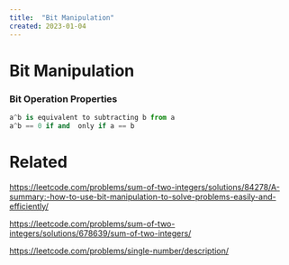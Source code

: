 ```yaml
---
title:  "Bit Manipulation"
created: 2023-01-04
---
```

# Bit Manipulation

### Bit Operation Properties
```python
a^b is equivalent to subtracting b from a
a^b == 0 if and  only if a == b
```

# Related
https://leetcode.com/problems/sum-of-two-integers/solutions/84278/A-summary:-how-to-use-bit-manipulation-to-solve-problems-easily-and-efficiently/

https://leetcode.com/problems/sum-of-two-integers/solutions/678639/sum-of-two-integers/

https://leetcode.com/problems/single-number/description/